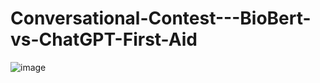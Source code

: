 # Conversational-Contest---BioBert-vs-ChatGPT-First-Aid



![image](https://github.com/vaibhav720/Conversational-Contest---BioBert-vs-ChatGPT-First-Aid/assets/56918464/c3871fc4-c077-47c9-a1bb-da17a322eee9)

